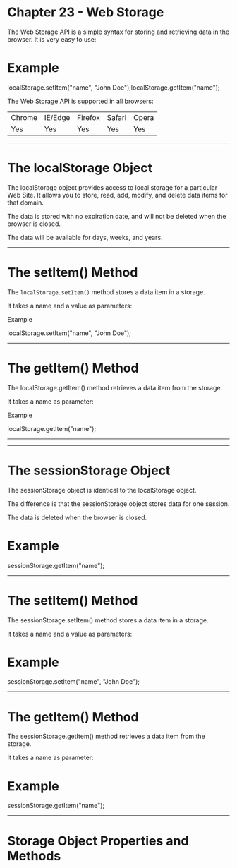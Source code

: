 # Chapter 23 - Web Storage

The Web Storage API is a simple syntax for storing and retrieving data in the browser. It is very easy to use:

# Example

localStorage.setItem("name", "John Doe");localStorage.getItem("name");

The Web Storage API is supported in all browsers:

|  |  |  |  |  |
| --- | --- | --- | --- | --- |
| Chrome | IE/Edge | Firefox | Safari | Opera |
| Yes | Yes | Yes | Yes | Yes |

---

# The localStorage Object

The localStorage object provides access to local storage for a particular Web Site. It allows you to store, read, add, modify, and delete data items for that domain.

The data is stored with no expiration date, and will not be deleted when the browser is closed.

The data will be available for days, weeks, and years.

---

# The setItem() Method

The `localStorage.setItem()` method stores a data item in a storage.

It takes a name and a value as parameters:

Example

localStorage.setItem("name", "John Doe");

---

# The getItem() Method

The localStorage.getItem() method retrieves a data item from the storage.

It takes a name as parameter:

Example

localStorage.getItem("name");

---

---

# The sessionStorage Object

The sessionStorage object is identical to the localStorage object.

The difference is that the sessionStorage object stores data for one session.

The data is deleted when the browser is closed.

# Example

sessionStorage.getItem("name");

---

# The setItem() Method

The sessionStorage.setItem() method stores a data item in a storage.

It takes a name and a value as parameters:

# Example

sessionStorage.setItem("name", "John Doe");

---

# The getItem() Method

The sessionStorage.getItem() method retrieves a data item from the storage.

It takes a name as parameter:

# Example

sessionStorage.getItem("name");

---

# Storage Object Properties and Methods